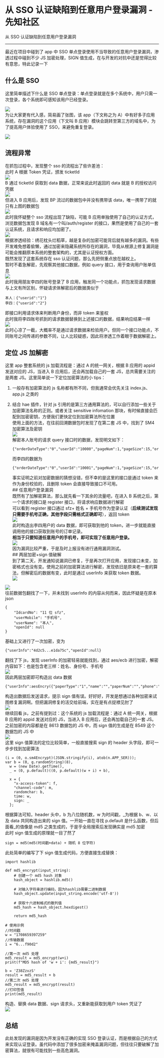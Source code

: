 

# 从 SSO 认证缺陷到任意用户登录漏洞 - 先知社区

从 SSO 认证缺陷到任意用户登录漏洞

- - -

最近在项目中碰到了 app 中 SSO 单点登录使用不当导致的任意用户登录漏洞，渗透过程中碰到不少 JS 加密处理，SIGN 值生成，在与开发的对抗中还是觉得比较有意思，特此记录一下

## 什么是 SSO

这里简单描述下什么是 SSO 单点登录：单点登录就是在多个系统中，用户只需一次登录，各个系统即可感知该用户已经登录。

[![](assets/1709014262-c498029f51e9f71a3c01b5d58b100f0c.png)](https://xzfile.aliyuncs.com/media/upload/picture/20240225165538-a56f594e-d3bb-1.png)  
为让大家更有代入感，简易画了张图，该 app（下文称之为 A）中有好多子应用系统，存在漏洞的这个应用（下文叫 B 应用）模块会跳转至第三方的域名中，为了提高用户体验使用了 SSO，来避免重复登录。

[![](assets/1709014262-05a704b82588a9ea4e5d17ec0ea0a532.png)](https://xzfile.aliyuncs.com/media/upload/picture/20240225165636-c805da00-d3bb-1.png)

## 流程异常

在抓包过程中，发现整个 sso 的流程出了些许差池：  
此时 A 根据 Token 凭证，颁发 ticketId  
[![](assets/1709014262-1d2fdd06d2ee43dd512d870689cfb328.png)](https://xzfile.aliyuncs.com/media/upload/picture/20240225165710-dc7f7ba8-d3bb-1.png)  
B 通过 ticketId 获取到 data 数据，正常来说此时返回的 data 就是 B 的授权访问凭据  
[![](assets/1709014262-37bad37b34b55809b6922a71683bc27a.png)](https://xzfile.aliyuncs.com/media/upload/picture/20240225165725-e52c452e-d3bb-1.png)  
但进入 B 应用后，发现 BP 流过的数据包中并没有携带该 data，唯一携带了的就只有上图的数据包  
[![](assets/1709014262-b2b80ae859c47958cb49fb763926ecee.png)](https://xzfile.aliyuncs.com/media/upload/picture/20240225165734-eae28f1e-d3bb-1.png)  
此时我怀疑整个 sso 流程出现了缺陷，可能 B 应用单独使用了自己的认证方式，浏览数据包发现 B 域名有一个叫/auth/register 的接口，果然是使用了自己的一套认证系统，且请求和响应均加密了。  
[![](assets/1709014262-c29364022edf7e149195436771ae062b.png)](https://xzfile.aliyuncs.com/media/upload/picture/20240225165742-efaf1abc-d3bb-1.png)  
根据渗透经验：绣花枕头烂稻草，越是复杂的加密可能背后就有越多的漏洞。有些开发难免想着偷懒，通过加密来隐藏系统所存在的漏洞，毕竟从根源上修复漏洞是可能会推翻原本系统的整套架构的，尤其是认证授权方面。  
既然发现了这套系统存在 sso 认证问题，那么先把侧重点放在越权上。  
暂时不着急解密，先观察其他接口数据，例如 query 接口，用于查询用户账单信息  
[![](assets/1709014262-f4a45f7ab2e05cee467a713ece0f1056.png)](https://xzfile.aliyuncs.com/media/upload/picture/20240225165754-f6c34044-d3bb-1.png)  
此时我用朋友李四的账号登录了 B 应用，触发同一个功能点，抓包发现请求数据与上文有所区别，怀疑请求体解密后的数据类似于

```plain
本人：{"userid":"1"}
李四：{"userid":"2"}
```

即接口利用请求体来判断用户身份，而非 token 来鉴权  
此时我将李四账号抓到的请求数据替换到上述接口的数据，结果响应结果一样  
[![](assets/1709014262-d794101467687d209fb00e70835b2b9b.png)](https://xzfile.aliyuncs.com/media/upload/picture/20240225165849-1724f710-d3bc-1.png)  
此时心凉了一截，大概率不是通过请求数据来检验用户。但同一个接口功能点，不同账号之间传递的参数不同，让人比较疑惑，因此将渗透工作着眼于数据解密上。

## 定位 JS 加解密

这里 app 整套系统的 js 加载流程是：通过 A 的统一网关，根据 B 应用的 appid 发送对应的 JS，当进入 B 应用后，还会再加载自己的一套 JS，总共需要关注的是两套 JS。这里简单说一下定位加密算法的小 tips：

1.  一般存有加密算法的 js 名称都有所不同，但我通常会优先关注 index.js、app.js 之类的
2.  结合 hae 插件，针对 js 引用的是第三方通用算法的，可以自行添加一些关于加密算法名称的正则。或者关注 sensitive infomation 那块，有时候直接会匹配到加密密钥，方便我们更快定位到加密算法所在位置  
    使用上面的方法，在往前回溯数据包时发现了在第二套 JS 中，找到了 SM4 加密算法及密钥  
    [![](assets/1709014262-be480918c7fd7b5832f81e81a35d2981.png)](https://xzfile.aliyuncs.com/media/upload/picture/20240225170743-558facec-d3bd-1.png)  
    解密本人账号的请求 query 接口时的数据，发现明文如下：
    
    ```plain
    {"orderDateType":"0","userId":"10000","pageNum":1,"pageSize":15,"orderId":null}
    ```
    
    而李四的数据为
    
    ```plain
    {"orderDateType":"0","userId":"10001","pageNum":1,"pageSize":15,"orderId":null}
    ```
    
    事实证明之前对加密数据的猜想没错，但不幸的是这里的接口是通过 token 来作为身份校验的，且删除 token 会直接导致接口不可用。  
    \## 任意用户登录漏洞  
    既然有了加解密算法，那么就先看一下其余的流量吧，在进入 B 系统之后，第一个请求的接口是 register 接口，将请求响应数据进行解密  
    可以看到 register 接口通过 sfz+ 姓名 + 手机号作为登录认证（**后续测试发现只需要手机号正确，其他字段只需格式正确即可**），返回 token  
    [![](assets/1709014262-27f91a4ea885f57612e3e4399f5549b8.png)](https://xzfile.aliyuncs.com/media/upload/picture/20240225170923-914e0396-d3bd-1.png)  
    此时构造出李四用户的 data 数据，即可获取到他的 token，进一步就能直接调用他的接口获取到账号的订单记录。  
    **相当于只要知道任意用户的手机号，即可实现了任意用户登录。**  
    [![](assets/1709014262-5b6aed5234dcde453e9a4a171b49de07.png)](https://xzfile.aliyuncs.com/media/upload/picture/20240225170940-9b936814-d3bd-1.png)  
    因为漏洞比较严重，于是及时上报没有进行通用漏洞测试。  
    \## 两层加密+sign 值破解  
    到了第二天，开发通知说漏洞已修复，于是再次打开应用，发现接口未变，加密格式也没有变。使用之前的加密算法进行解密，发现依旧是原来老一套的算法，但解密后的数据有变，此时是通过 userInfo 来获取 token 数据。  
    [![](assets/1709014262-1ec9a3430c482e80fe53393fa0ad7cec.png)](https://xzfile.aliyuncs.com/media/upload/picture/20240225171002-a8a43376-d3bd-1.png)

[![](assets/1709014262-a5ad6a99328b74b732155bc3e19c5a76.png)](https://xzfile.aliyuncs.com/media/upload/picture/20240225171009-acc54a80-d3bd-1.png)  
往前数据包翻找了一下，并未找到 userInfo 的内容从何而来，因此怀疑是在原本 json

```plain
{
    "IdcardNo": "11 位 sfz",
    "userMobile": "手机号",
    "userName": "本人",
    "openId": null
}
```

基础上又进行了一次加密，变为

```plain
{"userInfo":"4d2c5...e1da75c","openId":null}
```

翻找了下 js，发现 userInfo 的加密轻易就能找到，通过 aes/ecb 进行加密，解密内容如下：也是包含老三样：姓名、身份号、手机号  
[![](assets/1709014262-94ea16205c22cdabcc80147162d9826c.png)](https://xzfile.aliyuncs.com/media/upload/picture/20240225171053-c6fee5e6-d3bd-1.png)  
因此两层加密即可构造出 data 数据

```plain
{"userInfo":aesEncry({"paperType":"1","name":"","paperNum":"","phone":""}),"openId":null}
```

构造出数据后发送请求，提示 sign 值有误。好好好，开发是想通过各种加密来试图修复漏洞啊。但把漏洞修复的活交给前端，实在是有点捉襟见肘了  
[![](assets/1709014262-e0749888ac123686c8b5e6b07b2dae3a.png)](https://xzfile.aliyuncs.com/media/upload/picture/20240225171113-d2db7c9e-d3bd-1.png)  
继续回看 js，之前有提到过：这个系统的 js 加载流程是：通过 A 统一网关，根据 B 应用的 appid 发送对应的 JS，当进入 B 应用后，还会再加载自己的一套 JS。之前加密的内容都是在 8613 数据包的 JS 中，而 sign 值的生成是在 8549 这个数据包的 JS 中  
[![](assets/1709014262-7a66d9edd1aaa48c470843ca57fbaaec.png)](https://xzfile.aliyuncs.com/media/upload/picture/20240225171128-dbec7446-d3bd-1.png)  
这里 sign 值算法的定位比较简单，一般直接搜索 sign 的 header 头字段，即可一步步找到加密算法

```plain
(i = (0, o.sm4Encrypt)(JSON.stringify(i), atob(n.APP_SER)));
var b = (0, g.randomString)(8),
  w = (new Date).getTime(), 
  _ = (0, p.default)((0, p.default)(w + i) + b),

  x = {
    "x-access-token": f,
    "channel-code": m,
    randomchar: b,
    time: w,
    sign: _
  };
```

根据算法可知，header 头中，b 为八位随机数，w 为时间戳，\_为根据 b、w、以及 data 共同构造出来的 sign 值。一开始一直在寻找 p.default 是什么函数，但后面看\_的值像是 md5 之类生成的，于是乎全局搜索后发现确实是 md5 加密  
此时 sign 值生成的原理就一目了然了

```plain
sign = md5(md5(时间戳+data) + 随机 8 位字符)
```

此处简单的编写了下 sign 值生成代码，方便直接生成替换：

```plain
import hashlib

def md5_encrypt(input_string):
    # 创建一个 md5 hash 对象
    hash_object = hashlib.md5()

    # 对输入字符串进行编码，因为hashlib需要二进制数据
    hash_object.update(input_string.encode('utf-8'))

    # 获取十六进制格式的散列值
    md5_hash = hash_object.hexdigest()

    return md5_hash

# 使用示例
//时间戳
w = "1708659397259"
//传输数据
i = "6...f90d2"

//第一次 md5 处理
md5_result = md5_encrypt(w+i)
print(f"MD5 hash of 'w + i': {md5_result}")

b = 'Z38ZzxzS'
result = md5_result + b
//第二次 md5 处理
md5_result = md5_encrypt(result)
//打印签值
print(md5_result)
```

构造、替换 data 数据、sign 请求头，又重新能获取到用户 token 凭证了  
[![](assets/1709014262-d0f556c4b5394ceb6dce48bc0b5992f4.png)](https://xzfile.aliyuncs.com/media/upload/picture/20240225171233-02693c94-d3be-1.png)

## 总结

此处发现的漏洞是因为开发没有正确的实现 SSO 登录认证，而是根据自己的方式来实现认证登录。虽代码中添加了很多加密来掩盖漏洞问题，但往往只要破解了加密算法，就很有可能找到一些高危漏洞。
